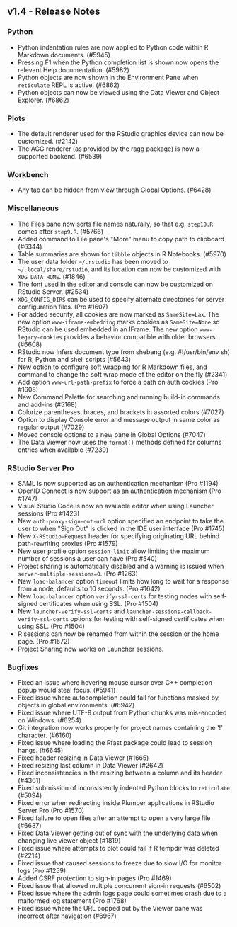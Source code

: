 ## v1.4 - Release Notes

### Python

* Python indentation rules are now applied to Python code within R Markdown documents. (#5945)
* Pressing F1 when the Python completion list is shown now opens the relevant Help documentation. (#5982)
* Python objects are now shown in the Environment Pane when `reticulate` REPL is active. (#6862)
* Python objects can now be viewed using the Data Viewer and Object Explorer. (#6862)

### Plots

* The default renderer used for the RStudio graphics device can now be customized. (#2142)
* The AGG renderer (as provided by the ragg package) is now a supported backend. (#6539)

### Workbench

* Any tab can be hidden from view through Global Options. (#6428)

### Miscellaneous

* The Files pane now sorts file names naturally, so that e.g. `step10.R` comes after `step9.R`. (#5766)
* Added command to File pane's "More" menu to copy path to clipboard (#6344)
* Table summaries are shown for `tibble` objects in R Notebooks. (#5970)
* The user data folder `~/.rstudio` has been moved to `~/.local/share/rstudio`, and its location can now be customized with `XDG_DATA_HOME`. (#1846)
* The font used in the editor and console can now be customized on RStudio Server. (#2534)
* `XDG_CONFIG_DIRS` can be used to specify alternate directories for server configuration files. (Pro #1607)
* For added security, all cookies are now marked as `SameSite=Lax`. The new option `www-iframe-embedding` marks cookies as `SameSite=None` so RStudio can be used embedded in an IFrame. The new option `www-legacy-cookies` provides a behavior compatible with older browsers. (#6608)
* RStudio now infers document type from shebang (e.g. #!/usr/bin/env sh) for R, Python and shell scripts (#5643)
* New option to configure soft wrapping for R Markdown files, and command to change the soft wrap mode of the editor on the fly (#2341)
* Add option `www-url-path-prefix` to force a path on auth cookies (Pro #1608)
* New Command Palette for searching and running build-in commands and add-ins (#5168)
* Colorize parentheses, braces, and brackets in assorted colors (#7027)
* Option to display Console error and message output in same color as regular output (#7029)
* Moved console options to a new pane in Global Options (#7047)
* The Data Viewer now uses the `format()` methods defined for columns entries when available (#7239)

### RStudio Server Pro

* SAML is now supported as an authentication mechanism (Pro #1194)
* OpenID Connect is now support as an authentication mechanism (Pro #1747)
* Visual Studio Code is now an available editor when using Launcher sessions (Pro #1423)
* New `auth-proxy-sign-out-url` option specified an endpoint to take the user to when "Sign Out" is clicked in the IDE user interface (Pro #1745)
* New `X-RStudio-Request` header for specifying originating URL behind path-rewriting proxies (Pro #1579)
* New user profile option `session-limit` allow limiting the maximum number of sessions a user can have (Pro #540)
* Project sharing is automatically disabled and a warning is issued when `server-multiple-sessions=0`. (Pro #1263)
* New `load-balancer` option `timeout` limits how long to wait for a response from a node, defaults to 10 seconds. (Pro #1642)
* New `load-balancer` option `verify-ssl-certs` for testing nodes with self-signed certificates when using SSL. (Pro #1504)
* New `launcher-verify-ssl-certs` and `launcher-sessions-callback-verify-ssl-certs` options for testing with self-signed certificates when using SSL. (Pro #1504)
* R sessions can now be renamed from within the session or the home page. (Pro #1572)
* Project Sharing now works on Launcher sessions.

### Bugfixes

* Fixed an issue where hovering mouse cursor over C++ completion popup would steal focus. (#5941)
* Fixed issue where autocompletion could fail for functions masked by objects in global environments. (#6942)
* Fixed issue where UTF-8 output from Python chunks was mis-encoded on Windows. (#6254)
* Git integration now works properly for project names containing the '!' character. (#6160)
* Fixed issue where loading the Rfast package could lead to session hangs. (#6645)
* Fixed header resizing in Data Viewer (#1665)
* Fixed resizing last column in Data Viewer (#2642)
* Fixed inconsistencies in the resizing between a column and its header (#4361)
* Fixed submission of inconsistently indented Python blocks to `reticulate` (#5094)
* Fixed error when redirecting inside Plumber applications in RStudio Server Pro (Pro #1570)
* Fixed failure to open files after an attempt to open a very large file (#6637)
* Fixed Data Viewer getting out of sync with the underlying data when changing live viewer object (#1819)
* Fixed issue where attempts to plot could fail if R tempdir was deleted (#2214)
* Fixed issue that caused sessions to freeze due to slow I/O for monitor logs (Pro #1259)
* Added CSRF protection to sign-in pages (Pro #1469)
* Fixed issue that allowed multiple concurrent sign-in requests (#6502)
* Fixed issue where the admin logs page could sometimes crash due to a malformed log statement (Pro #1768)
* Fixed issue where the URL popped out by the Viewer pane was incorrect after navigation (#6967)

